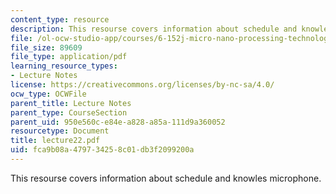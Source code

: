 ```yaml
---
content_type: resource
description: This resourse covers information about schedule and knowles microphone.
file: /ol-ocw-studio-app/courses/6-152j-micro-nano-processing-technology-fall-2005/fca9b08a479734258c01db3f2099200a_lecture22.pdf
file_size: 89609
file_type: application/pdf
learning_resource_types:
- Lecture Notes
license: https://creativecommons.org/licenses/by-nc-sa/4.0/
ocw_type: OCWFile
parent_title: Lecture Notes
parent_type: CourseSection
parent_uid: 950e560c-e84e-a828-a85a-111d9a360052
resourcetype: Document
title: lecture22.pdf
uid: fca9b08a-4797-3425-8c01-db3f2099200a
---
```

This resourse covers information about schedule and knowles microphone.